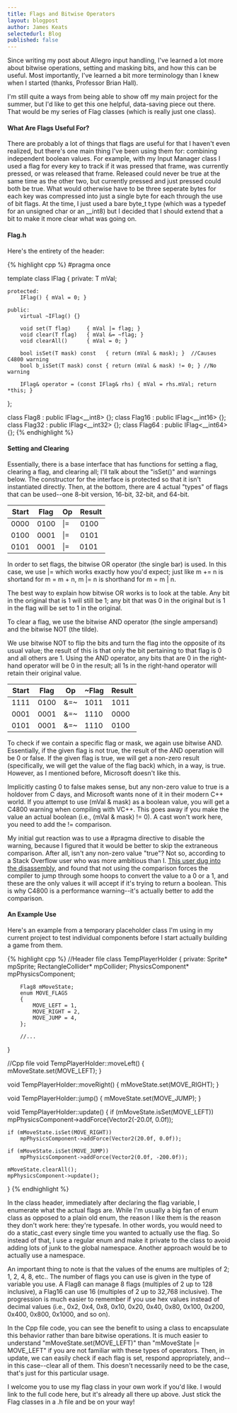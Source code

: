 ```yaml
---
title: Flags and Bitwise Operators
layout: blogpost
author: James Keats
selectedurl: Blog
published: false
---
```

Since writing my post about Allegro input handling, I've learned a lot more about bitwise operations, setting and masking bits, and how this can be useful. Most importantly, I've learned a bit more terminology than I knew when I started (thanks, Professor Brian Hall).

I'm still quite a ways from being able to show off my main project for the summer, but I'd like to get this one helpful, data-saving piece out there. That would be my series of Flag classes (which is really just one class).

<!--more-->

#### What Are Flags Useful For?

There are probably a lot of things that flags are useful for that I haven't even realized, but there's one main thing I've been using them for: combining independent boolean values. For example, with my Input Manager class I used a flag for every key to track if it was pressed that frame, was currently pressed, or was released that frame. Released could never be true at the same time as the other two, but currently pressed and just pressed could both be true. What would otherwise have to be three seperate bytes for each key was compressed into just a single byte for each through the use of bit flags. At the time, I just used a bare byte_t type (which was a typedef for an unsigned char or an __int8) but I decided that I should extend that a bit to make it more clear what was going on.

#### Flag.h

Here's the entirety of the header:

{% highlight cpp %}
#pragma once

template <typename T>
class IFlag
{
    private:
        T mVal;
 
    protected:
        IFlag() { mVal = 0; }

    public:
        virtual ~IFlag() {}

        void set(T flag)     { mVal |= flag; }
        void clear(T flag)   { mVal &= ~flag; }
        void clearAll()      { mVal = 0; }
             
        bool isSet(T mask) const   { return (mVal & mask); }  //Causes C4800 warning
        bool b_isSet(T mask) const { return (mVal & mask) != 0; } //No warning

        IFlag& operator = (const IFlag& rhs) { mVal = rhs.mVal; return *this; }
};

class Flag8  : public IFlag<__int8> {};
class Flag16 : public IFlag<__int16> {};
class Flag32 : public IFlag<__int32> {};
class Flag64 : public IFlag<__int64> {};
{% endhighlight %}

#### Setting and Clearing
Essentially, there is a base interface that has functions for setting a flag, clearing a flag, and clearing all; I'll talk about the "isSet()" and warnings below. The constructor for the interface is protected so that it isn't instantiated directly. Then, at the bottom, there are 4 actual "types" of flags that can be used--one 8-bit version, 16-bit, 32-bit, and 64-bit. 

| Start | Flag  | Op | Result
|---|---|---|---|
| 0000 | 0100 | &#124;= | 0100
| 0100 | 0001 | &#124;= | 0101
| 0101 | 0001 | &#124;= | 0101

In order to set flags, the bitwise OR operator (the single bar) is used. In this case, we use  &#124;= which works exactly how you'd expect; just like m += n is shortand for m = m + n, m  &#124;= n is shorthand for m = m  &#124; n.

The best way to explain how bitwise OR works is to look at the table. Any bit in the original that is 1 will still be 1; any bit that was 0 in the original but is 1 in the flag will be set to 1 in the original.

To clear a flag, we use the bitwise AND operator (the single ampersand) and the bitwise NOT (the tilde).

We use bitwise NOT to flip the bits and turn the flag into the opposite of its usual value; the result of this is that only the bit pertaining to that flag is 0 and all others are 1. Using the AND operator, any bits that are 0 in the right-hand operator will be 0 in the result; all 1s in the right-hand operator will retain their original value.

| Start | Flag | Op | ~Flag |  Result |
|---|---|---|---|---|
| 1111 | 0100 | &=~ | 1011 | 1011 |
| 0001 | 0001 | &=~ | 1110 | 0000 |
| 0101 | 0001 | &=~ | 1110 | 0100 |

To check if we contain a specific flag or mask, we again use bitwise AND. Essentially, if the given flag is not true, the result of the AND operation will be 0 or false. If the given flag is true, we will get a non-zero result (specifically, we will get the value of the flag back) which, in a way, is true. However, as I mentioned before, Microsoft doesn't like this.

Implicitly casting 0 to false makes sense, but any non-zero value to true is a holdover from C days, and Microsoft wants none of it in their modern C++ world. If you attempt to use (mVal & mask) as a boolean value, you will get a C4800 warning when compiling with VC++. This goes away if you make the value an actual boolean (i.e., (mVal & mask) != 0). A cast won't work here, you need to add the != comparison.

My initial gut reaction was to use a #pragma directive to disable the warning, because I figured that it would be better to skip the extraneous comparison. After all, isn't any non-zero value "true"? Not so, according to a Stack Overflow user who was more ambitious than I. [This user dug into the disassembly](http://stackoverflow.com/a/206632), and found that not using the comparison forces the compiler to jump through some hoops to convert the value to a 0 or a 1, and these are the only values it will accept if it's trying to return a boolean. This is why C4800 is a performance warning--it's actually better to add the comparison.

#### An Example Use

Here's an example from a temporary placeholder class I'm using in my current project to test individual components before I start actually building a game from them.

{% highlight cpp %}
//Header file
class TempPlayerHolder
{
    private:
        Sprite* mpSprite;
        RectangleCollider* mpCollider;
        PhysicsComponent* mpPhysicsComponent;
 
        Flag8 mMoveState;
        enum MOVE_FLAGS
        {
            MOVE_LEFT = 1,
            MOVE_RIGHT = 2,
            MOVE_JUMP = 4,
        };

        //...
}

//Cpp file
void TempPlayerHolder::moveLeft()
{
    mMoveState.set(MOVE_LEFT);
}

void TempPlayerHolder::moveRight()
{
    mMoveState.set(MOVE_RIGHT);
}

void TempPlayerHolder::jump()
{
    mMoveState.set(MOVE_JUMP);
}

void TempPlayerHolder::update()
{
    if (mMoveState.isSet(MOVE_LEFT))
        mpPhysicsComponent->addForce(Vector2(-20.0f, 0.0f));

    if (mMoveState.isSet(MOVE_RIGHT))
        mpPhysicsComponent->addForce(Vector2(20.0f, 0.0f));

    if (mMoveState.isSet(MOVE_JUMP))
        mpPhysicsComponent->addForce(Vector2(0.0f, -200.0f));

    mMoveState.clearAll();
    mpPhysicsComponent->update();
}
{% endhighlight %}

In the class header, immediately after declaring the flag variable, I enumerate what the actual flags are. While I'm usually a big fan of enum class as opposed to a plain old enum, the reason I like them is the reason they don't work here: they're typesafe. In other words, you would need to do a static_cast every single time you wanted to actually use the flag. So instead of that, I use a regular enum and make it private to the class to avoid adding lots of junk to the global namespace. Another approach would be to actually use a namespace.

An important thing to note is that the values of the enums are multiples of 2; 1, 2, 4, 8, etc.. The number of flags you can use is given in the type of variable you use. A Flag8 can manage 8 flags (multiples of 2 up to 128 inclusive), a Flag16 can use 16 (multiples of 2 up to 32,768 inclusive). The progression is much easier to remember if you use hex values instead of decimal values (i.e., 0x2, 0x4, 0x8, 0x10, 0x20, 0x40, 0x80, 0x100, 0x200, 0x400, 0x800, 0x1000, and so on).

In the Cpp file code, you can see the benefit to using a class to encapsulate this behavior rather than bare bitwise operations. It is much easier to understand "mMoveState.set(MOVE_LEFT)" than "mMoveState  &#124;= MOVE_LEFT" if you are not familiar with these types of operators. Then, in update, we can easily check if each flag is set, respond appropriately, and--in this case--clear all of them. This doesn't necessarily need to be the case, that's just for this particular usage.

I welcome you to use my flag class in your own work if you'd like. I would link to the full code here, but it's already all there up above. Just stick the Flag classes in a .h file and be on your way!
